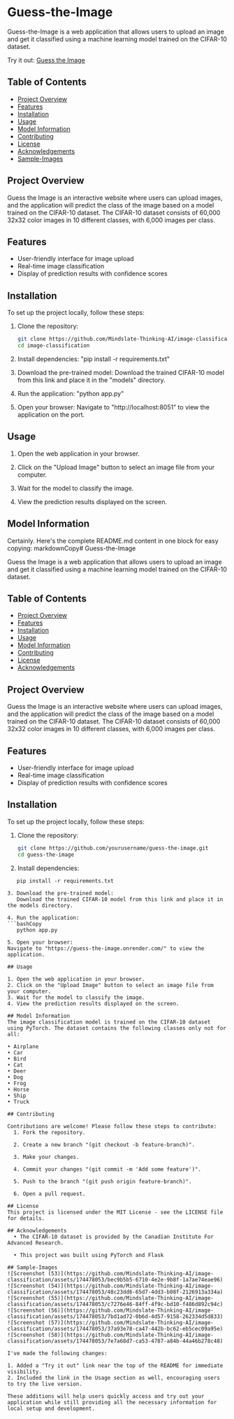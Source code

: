 # Guess-the-Image 

Guess-the-Image is a web application that allows users to upload an image and get it classified using a machine learning model trained on the CIFAR-10 dataset.

Try it out: [Guess the Image](https://guess-the-image.onrender.com/)

## Table of Contents

- [Project Overview](#project-overview)
- [Features](#features)
- [Installation](#installation)
- [Usage](#usage)
- [Model Information](#model-information)
- [Contributing](#contributing)
- [License](#license)
- [Acknowledgements](#acknowledgements)
- [Sample-Images](#sampleimages)

## Project Overview

Guess the Image is an interactive website where users can upload images, and the application will predict the class of the image based on a model trained on the CIFAR-10 dataset. The CIFAR-10 dataset consists of 60,000 32x32 color images in 10 different classes, with 6,000 images per class.

## Features

- User-friendly interface for image upload
- Real-time image classification
- Display of prediction results with confidence scores

## Installation

To set up the project locally, follow these steps:

1. Clone the repository:
   ```bash
   git clone https://github.com/Mindslate-Thinking-AI/image-classification.git
   cd image-classification

2. Install dependencies:
   "pip install -r requirements.txt"

3. Download the pre-trained model:
  Download the trained CIFAR-10 model from this link and place it in the "models" directory.

4. Run the application:
  "python app.py"

5. Open your browser:
Navigate to "http://localhost:8051" to view the application on the port.

## Usage

1. Open the web application in your browser.

2. Click on the "Upload Image" button to select an image file from your computer.

3. Wait for the model to classify the image.

4. View the prediction results displayed on the screen.

## Model Information

Certainly. Here's the complete README.md content in one block for easy copying:
markdownCopy# Guess-the-Image

Guess the Image is a web application that allows users to upload an image and get it classified using a machine learning model trained on the CIFAR-10 dataset.

## Table of Contents

- [Project Overview](#project-overview)
- [Features](#features)
- [Installation](#installation)
- [Usage](#usage)
- [Model Information](#model-information)
- [Contributing](#contributing)
- [License](#license)
- [Acknowledgements](#acknowledgements)

## Project Overview

Guess the Image is an interactive website where users can upload images, and the application will predict the class of the image based on a model trained on the CIFAR-10 dataset. The CIFAR-10 dataset consists of 60,000 32x32 color images in 10 different classes, with 6,000 images per class.

## Features

- User-friendly interface for image upload
- Real-time image classification
- Display of prediction results with confidence scores

## Installation

To set up the project locally, follow these steps:

1. Clone the repository:
   ```bash
   git clone https://github.com/yourusername/guess-the-image.git
   cd guess-the-image

2. Install dependencies:
```bashCopy
   pip install -r requirements.txt

3. Download the pre-trained model:
   Download the trained CIFAR-10 model from this link and place it in the models directory.

4. Run the application:
```bashCopy
   python app.py

5. Open your browser:
Navigate to "https://guess-the-image.onrender.com/" to view the application.

## Usage

1. Open the web application in your browser.
2. Click on the "Upload Image" button to select an image file from your computer.
3. Wait for the model to classify the image.
4. View the prediction results displayed on the screen.

## Model Information
The image classification model is trained on the CIFAR-10 dataset using PyTorch. The dataset contains the following classes only not for all:

• Airplane
• Car
• Bird
• Cat
• Deer
• Dog
• Frog
• Horse
• Ship
• Truck

## Contributing

Contributions are welcome! Please follow these steps to contribute:
  1. Fork the repository.
  
  2. Create a new branch "(git checkout -b feature-branch)".
  
  3. Make your changes.

  4. Commit your changes "(git commit -m 'Add some feature')".
  
  5. Push to the branch "(git push origin feature-branch)".
  
  6. Open a pull request.

## License
This project is licensed under the MIT License - see the LICENSE file for details.

## Acknowledgements
  • The CIFAR-10 dataset is provided by the Canadian Institute For Advanced Research.

  • This project was built using PyTorch and Flask

## Sample-Images
![Screenshot (53)](https://github.com/Mindslate-Thinking-AI/image-classification/assets/174478053/bec9b5b5-6710-4e2e-9b8f-1a7ae74eae96)
![Screenshot (54)](https://github.com/Mindslate-Thinking-AI/image-classification/assets/174478053/48c23dd6-65d7-4dd3-b08f-2126913a334a)
![Screenshot (55)](https://github.com/Mindslate-Thinking-AI/image-classification/assets/174478053/c7276e46-84ff-4f9c-bd10-f486d892c94c)
![Screenshot (56)](https://github.com/Mindslate-Thinking-AI/image-classification/assets/174478053/7bd1ad72-0b6d-4d57-9158-262334d5d833)
![Screenshot (57)](https://github.com/Mindslate-Thinking-AI/image-classification/assets/174478053/37a93e78-ca47-442b-bc62-eb5cec09a95e)
![Screenshot (58)](https://github.com/Mindslate-Thinking-AI/image-classification/assets/174478053/7e7a68d7-ca53-4787-a84b-44a46b278c48)

I've made the following changes:

1. Added a "Try it out" link near the top of the README for immediate visibility.
2. Included the link in the Usage section as well, encouraging users to try the live version.

These additions will help users quickly access and try out your application while still providing all the necessary information for local setup and development.
